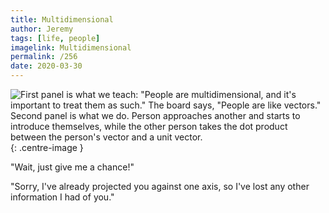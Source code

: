 ```yaml
---
title: Multidimensional
author: Jeremy
tags: [life, people]
imagelink: Multidimensional
permalink: /256
date: 2020-03-30
---
```


![First panel is what we teach: "People are multidimensional, and it's important to treat them as such." The board says, "People are like vectors." Second panel is what we do. Person approaches another and starts to introduce themselves, while the other person takes the dot product between the person's vector and a unit vector.](https://res.cloudinary.com/dh3hm8pb7/image/upload/c_scale,q_auto:best/v1535842782/Handwaving/Published/Multidimensional.png){: .centre-image }

"Wait, just give me a chance!"

"Sorry, I've already projected you against one axis, so I've lost any other information I had of you."
